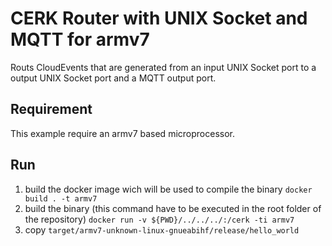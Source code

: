 # CERK Router with UNIX Socket and MQTT for armv7

Routs CloudEvents that are generated from an input UNIX Socket port to a output UNIX Socket port and a MQTT output port.

## Requirement

This example require an armv7 based microprocessor.

## Run

1. build the docker image wich will be used to compile the binary
    `docker build . -t armv7`
2. build the binary (this command have to be executed in the root folder of the repository)
    `docker run -v ${PWD}/../../../:/cerk -ti armv7`
3. copy `target/armv7-unknown-linux-gnueabihf/release/hello_world`
